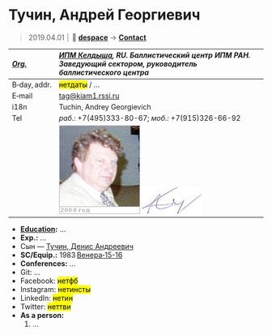 # Тучин, Андрей Георгиевич
> 2019.04.01 ┊ **🚀 [despace](index.md)** → **[Contact](contact.md)**

|*[Org.](contact.md)*|*[ИПМ Келдыша](03_keldysh_ipm.md), RU. Баллистический центр ИПМ РАН. Заведующий сектором, руководитель баллистического центра*|
|:--|:--|
|B‑day, addr.| <mark>нетдаты</mark> / … |
|E‑mail| <tag@kiam1.rssi.ru> |
|i18n| Tuchin, Andrey Georgievich |
|Tel| *раб.:* +7(495)333-80-67; *моб.:* +7(915)326-66-92 |
|| [![](f/contact/t/tuchin_001_photo_thumb.jpg)](f/contact/t/tuchin_001_photo.jpg) [![](f/contact/t/tuchin_001_sign_thumb.jpg)](f/contact/t/tuchin_001_sign.png) |

   - **[Education](edu.md):** …
   - **Exp.:** …
   - Сын — [Тучин, Денис Андреевич](02_tuchin2.md)
   - **SC/Equip.:** 1983 [Венера‑15-16](venera_15_16.md)
   - **Conferences:** …
   - Git: …
   - Facebook: <mark>нетфб</mark>
   - Instagram: <mark>нетинсты</mark>
   - LinkedIn: <mark>нетин</mark>
   - Twitter: <mark>неттви</mark>
   - **As a person:**
      1. …
